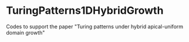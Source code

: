# TuringPatterns1DHybridGrowth
Codes to support the paper "Turing patterns under hybrid apical-uniform domain growth"
